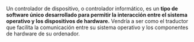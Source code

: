 Un controlador de dispositivo, o controlador informático, es un **tipo de software único desarrollado para permitir la interacción entre el sistema operativo y los dispositivos de hardware.** Vendría a ser como el traductor que facilita la comunicación entre su sistema operativo y los componentes de hardware de su ordenador.